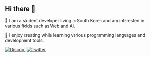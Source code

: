 ## Hi there 👋

🌇 I am a student developer living in South Korea and am interested in various fields such as Web and Ai.

🌃 I enjoy creating while learning various programming languages ​​and development tools.

[![Discord](https://img.shields.io/badge/@rkdhs-5865F2?style=square&logo=discord&logoColor=white)](https://discord.com/users/rkdhs) [![Twitter](https://img.shields.io/badge/@rkdhs220-1DA1F2?style=square&logo=twitter&logoColor=white)](https://twitter.com/rkdhs220)

